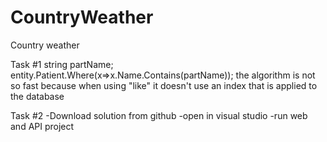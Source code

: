 # CountryWeather
Country weather


Task #1
string partName;
entity.Patient.Where(x=>x.Name.Contains(partName));
the algorithm is not so fast because when using "like" it doesn't use an index that is applied to the database


Task #2
-Download solution from github
-open in visual studio
-run web and API project
